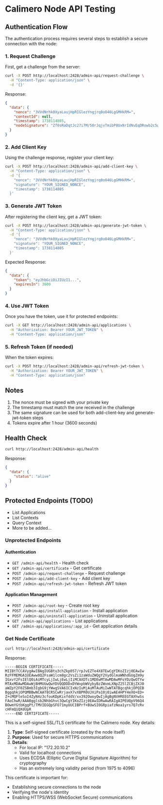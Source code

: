 # Calimero Node API Testing

## Authentication Flow

The authentication process requires several steps to establish a secure connection with the node:

### 1. Request Challenge

First, get a challenge from the server:

```bash
curl -X POST http://localhost:2428/admin-api/request-challenge \
  -H "Content-Type: application/json" \
  -d '{}'
```

Response:

```json
{
  "data": {
    "nonce": "3VVdNrhk0XyaLaujHpRIGlezYngjrq0oO46LgGMHkRM=",
    "contextId": null,
    "timestamp": 1738114805,
    "nodeSignature": "Zf0sRaDqtJc27i7M/50rJqjvTmibP8UxNrIdNvEqDRowb2c5wtK9o6Mlns0rv9gjXxOC5gObCvAF8mV57zJHDg=="
  }
}
```

### 2. Add Client Key

Using the challenge response, register your client key:

```bash
curl -X POST http://localhost:2428/admin-api/add-client-key \
  -H "Content-Type: application/json" \
  -d '{
    "nonce": "3VVdNrhk0XyaLaujHpRIGlezYngjrq0oO46LgGMHkRM=",
    "signature": "YOUR_SIGNED_NONCE",
    "timestamp": 1738114805
  }'
```

### 3. Generate JWT Token

After registering the client key, get a JWT token:

```bash
curl -X POST http://localhost:2428/admin-api/generate-jwt-token \
  -H "Content-Type: application/json" \
  -d '{
    "nonce": "3VVdNrhk0XyaLaujHpRIGlezYngjrq0oO46LgGMHkRM=",
    "signature": "YOUR_SIGNED_NONCE",
    "timestamp": 1738114805
  }'
```

Expected Response:

```json
{
  "data": {
    "token": "eyJhbGciOiJIUzI1...",
    "expiresIn": 3600
  }
}
```

### 4. Use JWT Token

Once you have the token, use it for protected endpoints:

```bash
curl -X GET http://localhost:2428/admin-api/applications \
  -H "Authorization: Bearer YOUR_JWT_TOKEN" \
  -H "Content-Type: application/json"
```

### 5. Refresh Token (if needed)

When the token expires:

```bash
curl -X POST http://localhost:2428/admin-api/refresh-jwt-token \
  -H "Authorization: Bearer YOUR_JWT_TOKEN" \
  -H "Content-Type: application/json"
```

## Notes

1. The nonce must be signed with your private key
2. The timestamp must match the one received in the challenge
3. The same signature can be used for both add-client-key and generate-jwt-token steps
4. Tokens expire after 1 hour (3600 seconds)

## Health Check

```bash
curl http://localhost:2428/admin-api/health
```

Response:

```json
{
  "data": {
    "status": "alive"
  }
}
```

## Protected Endpoints (TODO)

- List Applications
- List Contexts
- Query Context
- More to be added...

### Unprotected Endpoints

#### Authentication

- `GET /admin-api/health` - Health check
- `GET /admin-api/certificate` - Get certificate
- `POST /admin-api/request-challenge` - Request challenge
- `POST /admin-api/add-client-key` - Add client key
- `POST /admin-api/refresh-jwt-token` - Refresh JWT token

#### Application Management

- `POST /admin-api/root-key` - Create root key
- `POST /admin-api/install-application` - Install application
- `POST /admin-api/uninstall-application` - Uninstall application
- `GET /admin-api/applications` - List applications
- `GET /admin-api/applications/:app_id` - Get application details

### Get Node Certificate

```bash
curl http://localhost:2428/admin-api/certificate
```

Response:

```
-----BEGIN CERTIFICATE-----
MIIBtTCCAVygAwIBAgIUGBtu3chZkp057/rpJvEZTe4X8TEwCgYIKoZIzj0EAwIw
RzFFMEMGA1UEAww8Q2FsaW1lcm8gc2VsZi1zaWduZWQgY2VydGlmaWNhdGUgZm9y
IGxvY2FsIElQOiAiMTcyLjIwLjEwLjIiMCAXDTc1MDEwMTAwMDAwMFoYDzQwOTYw
MTAxMDAwMDAwWjBHMUUwQwYDVQQDDDxDYWxpbWVybyBzZWxmLXNpZ25lZCBjZXJ0
aWZpY2F0ZSBmb3IgbG9jYWwgSVA6ICIxNzIuMjAuMTAuMiIwWTATBgcqhkjOPQIB
BggqhkjOPQMBBwNCAAT8CRSCwRrjavX7vXBPR0UJXiPa10j0iwAE4HPY4eXO+ED+
Z+cMQFteSoI4ZyN4z3cfouKDpKixfddV/xx392OwoyQwIjAgBgNVHREEGTAXhwSs
FAoChwR/AAABgglsb2NhbGhvc3QwCgYIKoZIzj0EAwIDRwAwRAIgAIPEUQpV96Q4
BOwmYGtbKggPt/TMVIEGQpSFO71myUUCIBPrf+BUwSI0GRpiafzNoa1yrs7Q7cRv
cHFmQiQXdUpR
-----END CERTIFICATE-----
```

This is a self-signed SSL/TLS certificate for the Calimero node. Key details:

1. **Type**: Self-signed certificate (created by the node itself)
2. **Purpose**: Used for secure HTTPS communications
3. **Details**:
   - For local IP: "172.20.10.2"
   - Valid for localhost connections
   - Uses ECDSA (Elliptic Curve Digital Signature Algorithm) for cryptography
   - Has an extremely long validity period (from 1975 to 4096)

This certificate is important for:

- Establishing secure connections to the node
- Verifying the node's identity
- Enabling HTTPS/WSS (WebSocket Secure) communications
